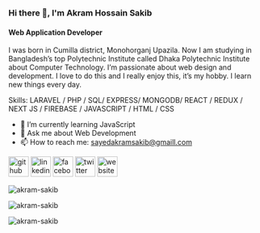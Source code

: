 ### Hi there 👋, I'm Akram Hossain Sakib
#### Web Application Developer

I was born in Cumilla district, Monohorganj Upazila. Now I am studying in Bangladesh’s top Polytechnic Institute called Dhaka Polytechnic Institute about Computer Technology. I’m passionate about web design and development. I love to do this and I really enjoy this, it’s my hobby. I learn new things every day.

Skills: LARAVEL / PHP / SQL/ EXPRESS/ MONGODB/ REACT / REDUX / NEXT JS / FIREBASE / JAVASCRIPT / HTML / CSS

- 🌱 I’m currently learning JavaScript 
- 💬 Ask me about Web Development 
- 📫 How to reach me: sayedakramsakib@gmaill.com 


[<img src='https://cdn.jsdelivr.net/npm/simple-icons@3.0.1/icons/github.svg' alt='github' height='40'>](https://github.com/https://github.com/Akram-Sakib/)  [<img src='https://cdn.jsdelivr.net/npm/simple-icons@3.0.1/icons/linkedin.svg' alt='linkedin' height='40'>](https://www.linkedin.com/in/https://www.linkedin.com/in/akram-sakib-a7742a214//)  [<img src='https://cdn.jsdelivr.net/npm/simple-icons@3.0.1/icons/facebook.svg' alt='facebook' height='40'>](https://www.facebook.com/https://www.facebook.com/profile.php?id=100010944272366)  [<img src='https://cdn.jsdelivr.net/npm/simple-icons@3.0.1/icons/twitter.svg' alt='twitter' height='40'>](https://twitter.com/https://twitter.com/AkramSakib4)  [<img src='https://cdn.jsdelivr.net/npm/simple-icons@3.0.1/icons/icloud.svg' alt='website' height='40'>](http://sakisite.xyz/about-me/) 

<p align="left"> <img src="https://komarev.com/ghpvc/?username=akram-sakib&label=Profile%20views&color=0e75b6&style=flat" alt="akram-sakib" /> </p>

<p><img align="center" src="https://github-readme-stats.vercel.app/api/top-langs?username=akram-sakib&show_icons=true&locale=en&layout=compact" alt="akram-sakib" /></p>

<p><img align="center" src="https://github-readme-streak-stats.herokuapp.com/?user=akram-sakib&" alt="akram-sakib" /></p>
